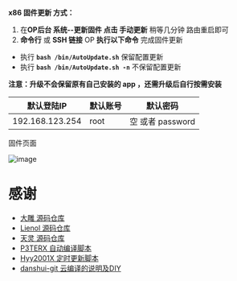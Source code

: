 **x86 固件更新 方式：**

1. 在**OP后台 系统--更新固件 点击 手动更新** 稍等几分钟 路由重启即可
2. **命令行** 或 **SSH 链接** OP **执行以下命令** 完成固件更新
- 执行 **`bash /bin/AutoUpdate.sh`** 保留配置更新
- 执行 **`bash /bin/AutoUpdate.sh -n`** 不保留配置更新

**注意：升级不会保留原有自己安装的 app ，还需升级后自行按需安装**

| 默认登陆IP  | 默认账号 | 默认密码 |
| ---- | ---- | ---- |
| 192.168.123.254 | root | 空 或者 password |

固件页面

![image](https://raw.githubusercontent.com/gd0772/AutoBuild-OpenWrt/main/img/opimg.png)

# 感谢
- [大雕 源码仓库](https://github.com/coolsnowwolf/lede.git)
- [Lienol 源码仓库](https://github.com/Lienol/openwrt.git)
- [天灵 源码仓库](https://github.com/project-openwrt/openwrt.git)
- [P3TERX 自动编译脚本](https://github.com/P3TERX/Actions-OpenWrt)
- [Hyy2001X 定时更新脚本](https://github.com/Hyy2001X/AutoBuild-Actions)
- [danshui-git 云编译的说明及DIY](https://github.com/danshui-git/build-actions)
